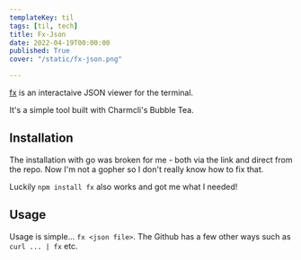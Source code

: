```yaml
---
templateKey: til
tags: [til, tech]
title: Fx-Json
date: 2022-04-19T00:00:00
published: True
cover: "/static/fx-json.png"

---
```


[fx](https://github.com/antonmedv/fx) is an interactaive JSON viewer for the terminal.

It's a simple tool built with Charmcli's Bubble Tea.

## Installation

The installation with go was broken for me - both via the link and direct from the repo.
Now I'm not a gopher so I don't really know how to fix that.

Luckily `npm install fx` also works and got me what I needed!

## Usage

Usage is simple... `fx <json file>`.
The Github has a few other ways such as `curl ... | fx` etc.


